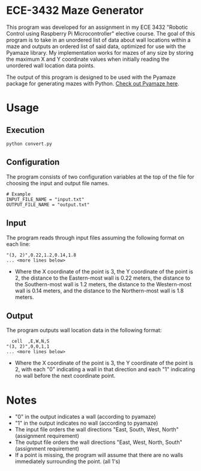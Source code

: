 # ECE-3432 Maze Generator

This program was developed for an assignment in my ECE 3432 "Robotic Control using Raspberry Pi Microcontroller" elective course. The goal of this program is to take in an unordered list of data about wall locations within a maze and outputs an ordered list of said data, optimized for use with the Pyamaze library. My implementation works for mazes of any size by storing the maximum X and Y coordinate values when initially reading the unordered wall location data points. 

The output of this program is designed to be used with the Pyamaze package for generating mazes with Python. [Check out Pyamaze here](https://github.com/MAN1986/pyamaze).

# Usage

## Execution

```
python convert.py
```

## Configuration

The program consists of two configuration variables at the top of the file for choosing the input and output file names.

```
# Example
INPUT_FILE_NAME = "input.txt"
OUTPUT_FILE_NAME = "output.txt"
```

## Input

The program reads through input files assuming the following format on each line:

```
"(3, 2)",0.22,1.2,0.14,1.8
... <more lines below>
```

- Where the X coordinate of the point is 3, the Y coordinate of the point is 2, the distance to the Eastern-most wall is 0.22 meters, the distance to the Southern-most wall is 1.2 meters, the distance to the Western-most wall is 0.14 meters, and the distance to the Northern-most wall is 1.8 meters.

## Output

The program outputs wall location data in the following format:

```
  cell  ,E,W,N,S
"(3, 2)",0,0,1,1
... <more lines below>
```
- Where the X coordinate of the point is 3, the Y coordinate of the point is 2, with each "0" indicating a wall in that direction and each "1" indicating no wall before the next coordinate point.

# Notes
- "0" in the output indicates a wall (according to pyamaze)
- "1" in the output indicates no wall (according to pyamaze)
- The input file orders the wall directions "East, South, West, North" (assignment requirement)
- The output file orders the wall directions "East, West, North, South" (assignment requirement)
- If a point is missing, the program will assume that there are no walls immediately surrounding the point. (all 1's)